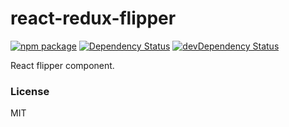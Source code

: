 # react-redux-flipper

[![npm package](https://badge.fury.io/js/react-redux-flipper.svg)](https://www.npmjs.org/package/react-redux-flipper)
[![Dependency Status](https://david-dm.org/opensource-cards/react-redux-flipper.svg)](https://david-dm.org/opensource-cards/react-redux-flipper)
[![devDependency Status](https://david-dm.org/opensource-cards/react-redux-flipper/dev-status.svg)](https://david-dm.org/opensource-cards/react-redux-flipper#info=devDependencies)

React flipper component.

### License

MIT
